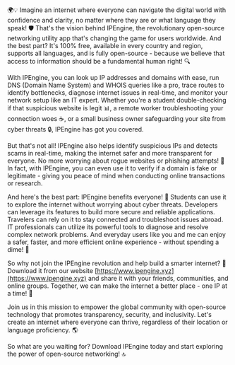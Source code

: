 🌍💡 Imagine an internet where everyone can navigate the digital world with confidence and clarity, no matter where they are or what language they speak! 🛡️ That's the vision behind IPEngine, the revolutionary open-source networking utility app that's changing the game for users worldwide. And the best part? It's 100% free, available in every country and region, supports all languages, and is fully open-source - because we believe that access to information should be a fundamental human right! 🔍

With IPEngine, you can look up IP addresses and domains with ease, run DNS (Domain Name System) and WHOIS queries like a pro, trace routes to identify bottlenecks, diagnose internet issues in real-time, and monitor your network setup like an IT expert. Whether you're a student double-checking if that suspicious website is legit 📊, a remote worker troubleshooting your connection woes ☕️, or a small business owner safeguarding your site from cyber threats 🔒, IPEngine has got you covered.

But that's not all! IPEngine also helps identify suspicious IPs and detects scams in real-time, making the internet safer and more transparent for everyone. No more worrying about rogue websites or phishing attempts! 🚫 In fact, with IPEngine, you can even use it to verify if a domain is fake or legitimate - giving you peace of mind when conducting online transactions or research.

And here's the best part: IPEngine benefits everyone! 👥 Students can use it to explore the internet without worrying about cyber threats. Developers can leverage its features to build more secure and reliable applications. Travelers can rely on it to stay connected and troubleshoot issues abroad. IT professionals can utilize its powerful tools to diagnose and resolve complex network problems. And everyday users like you and me can enjoy a safer, faster, and more efficient online experience - without spending a dime! 💸

So why not join the IPEngine revolution and help build a smarter internet? 🚀 Download it from our website [https://www.ipengine.xyz](https://www.ipengine.xyz) and share it with your friends, communities, and online groups. Together, we can make the internet a better place - one IP at a time! 💪

Join us in this mission to empower the global community with open-source technology that promotes transparency, security, and inclusivity. Let's create an internet where everyone can thrive, regardless of their location or language proficiency. 🌎

So what are you waiting for? Download IPEngine today and start exploring the power of open-source networking! 🔝